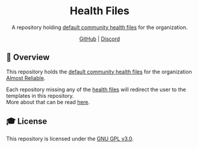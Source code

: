 <div align="center">
<h1>Health Files</h1>

A repository holding [default community health files][health files] for the organization.

[GitHub] | [Discord]

</div>

## **📑 Overview**
This repository holds the [default community health files][health files] for the organization [Almost Reliable][github].

Each repository missing any of the [health files] will redirect the user to the templates in this repository.<br>
More about that can be read [here][docs].


## **🎓 License**
This repository is licensed under the [GNU GPL v3.0][license].


<!-- Links -->
[discord]: https://discord.com/invite/ThFnwZCyYY
[github]: https://github.com/AlmostReliable/
[health files]: https://docs.github.com/en/communities/setting-up-your-project-for-healthy-contributions/creating-a-default-community-health-file#about-default-community-health-files
[docs]: https://docs.github.com/en/free-pro-team@latest/github/building-a-strong-community/creating-a-default-community-health-file
[license]: LICENSE
